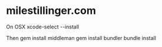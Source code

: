 # milestillinger.com

On OSX
    xcode-select --install

Then
    gem install middleman
    gem install bundler
    bundle install

